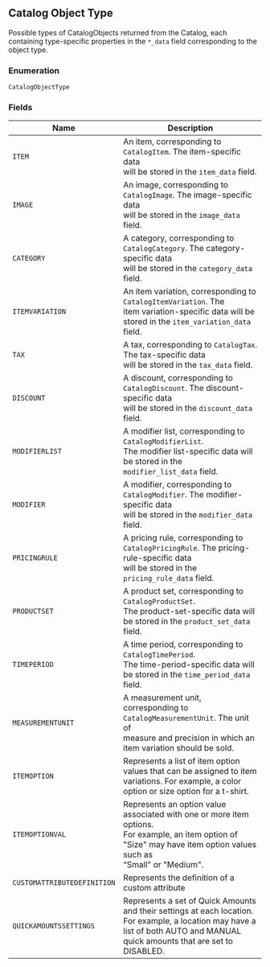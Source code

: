 ## Catalog Object Type

Possible types of CatalogObjects returned from the Catalog, each
containing type-specific properties in the `*_data` field corresponding to the object type.

### Enumeration

`CatalogObjectType`

### Fields

| Name | Description |
|  --- | --- |
| `ITEM` | An item, corresponding to `CatalogItem`. The item-specific data<br>will be stored in the `item_data` field. |
| `IMAGE` | An image, corresponding to `CatalogImage`. The image-specific data<br>will be stored in the `image_data` field. |
| `CATEGORY` | A category, corresponding to `CatalogCategory`. The category-specific data<br>will be stored in the `category_data` field. |
| `ITEMVARIATION` | An item variation, corresponding to `CatalogItemVariation`. The<br>item variation-specific data will be stored in the `item_variation_data` field. |
| `TAX` | A tax, corresponding to `CatalogTax`. The tax-specific data<br>will be stored in the `tax_data` field. |
| `DISCOUNT` | A discount, corresponding to `CatalogDiscount`. The discount-specific data<br>will be stored in the `discount_data` field. |
| `MODIFIERLIST` | A modifier list, corresponding to `CatalogModifierList`.<br>The modifier list-specific data will be stored in the `modifier_list_data` field. |
| `MODIFIER` | A modifier, corresponding to `CatalogModifier`. The modifier-specific data<br>will be stored in the `modifier_data` field. |
| `PRICINGRULE` | A pricing rule, corresponding to `CatalogPricingRule`. The pricing-rule-specific data<br>will be stored in the `pricing_rule_data` field. |
| `PRODUCTSET` | A product set, corresponding to `CatalogProductSet`.<br>The product-set-specific data will be stored in the `product_set_data` field. |
| `TIMEPERIOD` | A time period, corresponding to `CatalogTimePeriod`.<br>The time-period-specific data will be stored in the `time_period_data` field. |
| `MEASUREMENTUNIT` | A measurement unit, corresponding to `CatalogMeasurementUnit`. The unit of<br>measure and precision in which an item variation should be sold. |
| `ITEMOPTION` | Represents a list of item option values that can be assigned to item<br>variations. For example, a color option or size option for a t-shirt. |
| `ITEMOPTIONVAL` | Represents an option value associated with one or more item options.<br>For example, an item option of "Size" may have item option values such as<br>“Small" or "Medium". |
| `CUSTOMATTRIBUTEDEFINITION` | Represents the definition of a custom attribute |
| `QUICKAMOUNTSSETTINGS` | Represents a set of Quick Amounts and their settings at each location.<br>For example, a location may have a list of both AUTO and MANUAL quick amounts that are set to DISABLED. |

